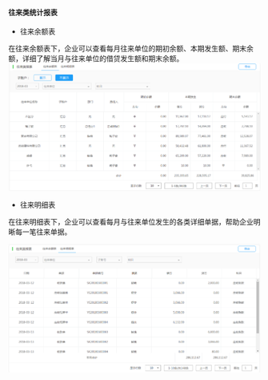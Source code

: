 #### 往来类统计报表

* 往来余额表

在往来余额表下，企业可以查看每月往来单位的期初余额、本期发生额、期末余额，详细了解当月与往来单位的借贷发生额和期末余额。![](/img/git8.png)

* 往来明细表

在往来明细表下，企业可以查看每月与往来单位发生的各类详细单据，帮助企业明晰每一笔往来单据。

![](/img/git9.png)

